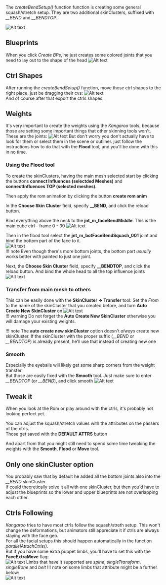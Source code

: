 
The *createBendSetup()* function function is creating some general squash/stretch setup. They are two additional skinClusters, suffixed with *__BEND* and *__BENDTOP*.

![Alt text](../images/bend_presentation.gif)  


## Blueprints
When you click *Create BPs*, he just creates some colored joints that you need to lay out to the shape of the head
![Alt text](../images/bend_blueprints.jpg)


## Ctrl Shapes
After running the *createBendSetup()* function, move those ctrl shapes to the right place, just be dragging their cvs:
![Alt text](../images/bend_ctrlshapes.jpg)  
And of course after that export the ctrls shapes.

## Weights
It's very important to create the weights using the *Kangaroo* tools, because those are setting some important things
that other skinning tools won't.  
These are the joints:
![Alt text](../images/bend_joints.jpg)
But don't worry you don't actually have to look for them or select them in the scene or outliner. just follow the instructions
how to do that with the **Flood** tool, and you'll be done with this in no time.


### Using the Flood tool
To create the skinClusters, having the main mesh selected start by clicking the buttons **connect Influences (selectded Meshes)** and 
**connectInfluences TOP (selected meshes)**.

Then apply the rom animation by clicking the button **create rom anim**

In the **Choose Skin Cluster** field, specify **__BEND**, and click the reload button.

Bind everything above the neck to the **jnt_m_faceBendMiddle**. This is the main cube ctrl - frame 0 - 30
![Alt text](../images/bend_mainInfluence.jpg)

Then in the flood tool select the **jnt_m_botFaceBendSquash_001** joint and bind the bottom part of the face to it.  
![Alt text](../images/bend_botInfluence2.jpg)  
!!! note 
    Even though there's more bottom joints, the bottom part *usually* works better with painted to just one joint.


Next, the **Choose Skin Cluster** field, specify **__BENDTOP**, and click the reload button.
And bind the whole head to all the top influence joints
![Alt text](../images/bend_topInfluences.jpg)


### Transfer from main mesh to others
This can be easily done with the **SkinCluster -> Transfer** tool:
Set the *From* to the name of the skinCluster that you created before, and turn  **Auto Create New SkinCluster** on 
![Alt text](../images/bend_transferSkinclusters.jpg)  
!!! warning
    Do not forget the **Auto Create New SkinCluster** otherwise you will damage your existing weights.

!!! note
    The **auto create new skinCluster** option doesn't *always* create new skinCluster. If the skinCluster with
    the proper suffix (*__BEND* or *__BENDTOP*) is already present, he'll use that instead of creating new one


### Smooth
Especially the eyeballs will likely get some sharp corners from the weight transfer.  
But those are easily fixed with the **Smooth** tool. Just make sure to enter *__BENDTOP* (or  *__BEND*), and click smooth
![Alt text](../images/bend_smooth.jpg)


## Tweak it
When you look at the Rom or play around with the ctrls, it's probably not looking perfect yet.  

You can adjust the squash/stretch values with the attributes on the passers of the ctrls.  
Those get saved with the **DEFAULT ATTRS** button

And apart from that you might still need to spend some time tweaking the weights with the **Smooth**, **Flood** or **Move** tool.

## Only one skinCluster option
You probably saw that by default he added all the bottom joints also into the *__BEND* skinCluster.  
If could theoretically solve it all with one skinCluster, but then you'd have to adjust the blueprints
so the lower and upper blueprints are not overlapping each other.


## Ctrls Following
*Kangaroo* tries to have most ctrls follow the squash/streth setup. This won't change the deformations, but animators still
appreciate it if ctrls are always staying with the face geo.  
For all the facial setups this should happen automatically in the function *parallelAttachCtrls()*.    
But if you have some extra puppet limbs, you'll have to set this with the **FaceExtraMove** flag:   
![Alt text](../images/bend_faceExtraMove.jpg)
Limbs that have it supported are *spine*, *singleTransform*, *singleBone* and *belt*
!!! note
    on some limbs that attribute might be a further below:   
    ![Alt text](../images/bend_faceExtraMove2.jpg)